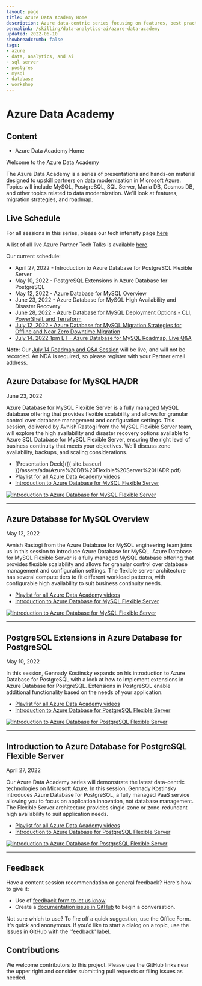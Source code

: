 ```yaml
---
layout: page
title: Azure Data Academy Home
description: Azure data-centric series focusing on features, best practices, and new developments
permalink: /skilling/data-analytics-ai/azure-data-academy
updated: 2022-06-10
showbreadcrumb: false
tags: 
- azure
- data, analytics, and ai
- sql server
- postgres
- mysql
- database
- workshop
---
```


# Azure Data Academy

##  Content
* Azure Data Academy Home

Welcome to the Azure Data Academy

The Azure Data Academy is a series of presentations and hands-on material designed to upskill partners on data modernization in Microsoft Azure. Topics will include MySQL, PostgreSQL, SQL Server, Maria DB, Cosmos DB, and other topics related to data modernization. We'll look at features, migration strategies, and roadmap.

## Live Schedule

For all sessions in this series, please our tech intensity page [here](https://msuspartners.eventbuilder.com/EnableOSSDB)

A list of all live Azure Partner Tech Talks is available [here](https://msuspartners.eventbuilder.com/AzurePartnerTechTalks).

Our current schedule:

* April 27, 2022 - Introduction to Azure Database for PostgreSQL Flexible Server
* May 10, 2022 - PostgreSQL Extensions in Azure Database for PostgreSQL
* May 12, 2022 - Azure Database for MySQL Overview
* June 23, 2022 - Azure Database for MySQL High Availability and Disaster Recovery
* [June 28, 2022 - Azure Database for MySQL Deployment Options - CLI, PowerShell, and Terraform](https://msuspartners.eventbuilder.com/event/60145?source=AzurePartnerTechTalks)
* [July 12, 2022 - Azure Database for MySQL Migration Strategies for Offline and Near Zero Downtime Migration](https://msuspartners.eventbuilder.com/event/60147?source=AzurePartnerTechTalks)
* [July 14, 2022 1pm ET - Azure Database for MySQL Roadmap, Live Q&A](https://msuspartners.eventbuilder.com/event/60143?source=AzurePartnerTechTalks)

__Note__: Our [July 14 Roadmap and Q&A Session](https://msuspartners.eventbuilder.com/event/60143?source=AzurePartnerTechTalks) will be live, and will not be recorded. An NDA is required, so please register with your Partner email address.

##  Azure Database for MySQL HA/DR
June 23, 2022

Azure Database for MySQL Flexible Server is a fully managed MySQL database offering that provides flexible scalability and allows for granular control over database management and configuration settings. This session, delivered by Avnish Rastogi from the MySQL Flexible Server team, will explore the high availability and disaster recovery options available to Azure SQL Database for MySQL Flexible Server, ensuring the right level of business continuity that meets your objectives. We’ll discuss zone availability, backups, and scaling considerations.

* [Presentation Deck]({{ site.baseurl }}/assets/ada/Azure%20DB%20Flexible%20Server%20HADR.pdf)
* [Playlist for all Azure Data Academy videos](https://www.youtube.com/playlist?list=PLz7jPMmpNrjlOS4hbINKqLVBafb5yD5Rm)
* [Introduction to Azure Database for MySQL Flexible Server](https://youtu.be/rPcxDTAisMk)

[![Introduction to Azure Database for MySQL Flexible Server](https://img.youtube.com/vi/rPcxDTAisMk/0.jpg)](https://youtu.be/rPcxDTAisMk)

---

##  Azure Database for MySQL Overview
May 12, 2022

Avnish Rastogi from the Azure Database for MySQL engineering team joins us in this session to introduce Azure Database for MySQL. Azure Database for MySQL Flexible Server is a fully managed MySQL database offering that provides flexible scalability and allows for granular control over database management and configuration settings. The flexible server architecture has several compute tiers to fit different workload patterns, with configurable high availability to suit business continuity needs. 

* [Playlist for all Azure Data Academy videos](https://www.youtube.com/playlist?list=PLz7jPMmpNrjlOS4hbINKqLVBafb5yD5Rm)
* [Introduction to Azure Database for MySQL Flexible Server](https://youtu.be/UmM_hM_aJ4Q)

[![Introduction to Azure Database for MySQL Flexible Server](https://img.youtube.com/vi/UmM_hM_aJ4Q/0.jpg)](https://youtu.be/UmM_hM_aJ4Q)

---

##  PostgreSQL Extensions in Azure Database for PostgreSQL
May 10, 2022

In this session, Gennady Kostinsky expands on his introduction to Azure Database for PostgreSQL with a look at how to implement extensions in Azure Database for PostgreSQL. Extensions in PostgreSQL enable additional functionality based on the needs of your application.

* [Playlist for all Azure Data Academy videos](https://www.youtube.com/playlist?list=PLz7jPMmpNrjlOS4hbINKqLVBafb5yD5Rm)
* [Introduction to Azure Database for PostgreSQL Flexible Server](https://youtu.be/nCOW0WAIU7k)

[![Introduction to Azure Database for PostgreSQL Flexible Server](https://img.youtube.com/vi/nCOW0WAIU7k/0.jpg)](https://youtu.be/nCOW0WAIU7k)

--- 

##  Introduction to Azure Database for PostgreSQL Flexible Server
April 27, 2022

Our Azure Data Academy series will demonstrate the latest data-centric technologies on Microsoft Azure. In this session, Gennady Kostinsky introduces Azure Database for PostgreSQL, a fully managed PaaS service allowing you to focus on application innovation, not database management. The Flexible Server architecture provides single-zone or zone-redundant high availability to suit application needs.

* [Playlist for all Azure Data Academy videos](https://www.youtube.com/playlist?list=PLz7jPMmpNrjlOS4hbINKqLVBafb5yD5Rm)
* [Introduction to Azure Database for PostgreSQL Flexible Server](https://www.youtube.com/watch?v=fzVROh-xgto)

[![Introduction to Azure Database for PostgreSQL Flexible Server](https://img.youtube.com/vi/fzVROh-xgto/0.jpg)](https://www.youtube.com/watch?v=fzVROh-xgto)

---

## Feedback

Have a content session recommendation or general feedback? Here's how to give it:
* Use of [feedback form to let us know](https://aka.ms/ada-feedback)
* Create a [documentation issue in GitHub](https://github.com/microsoft/PartnerResources/issues/new?labels=feedback&title=Azure%20Data%20Academy%20feedback) to begin a conversation.

Not sure which to use? To fire off a quick suggestion, use the Office Form. It's quick and anonymous. If you'd like to start a dialog on a topic, use the Issues in GitHub with the 'feedback' label.

## Contributions

We welcome contributors to this project. Please use the GitHub links near the upper right and consider submitting pull requests or filing issues as needed.
